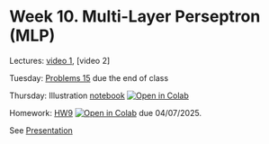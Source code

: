 # Week 10. Multi-Layer Perseptron (MLP)

Lectures: [video 1](https://youtu.be/CCndWHOuL7c), [video 2]

Tuesday: [Problems 15](./Problems15.pdf) due the end of class

Thursday: Illustration [notebook](./ML20.ipynb) [![Open in Colab](https://colab.research.google.com/assets/colab-badge.svg)](https://colab.research.google.com/github/anton-selitskiy/RIT_ML/blob/main/2025_spring/Week10_unsupervised/ML20.ipynb)

Homework: [HW9](./HW9.ipynb) [![Open in Colab](https://colab.research.google.com/assets/colab-badge.svg)](https://colab.research.google.com/github/anton-selitskiy/RIT_ML/blob/main/2025_spring/Week10_unsupervised/HW9.ipynb) due 04/07/2025.

See [Presentation](./ML19.pdf) 
